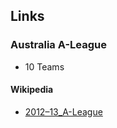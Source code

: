 
## Links

### Australia A-League

- 10 Teams


#### Wikipedia

- [2012–13_A-League](http://en.wikipedia.org/wiki/2012–13_A-League)

